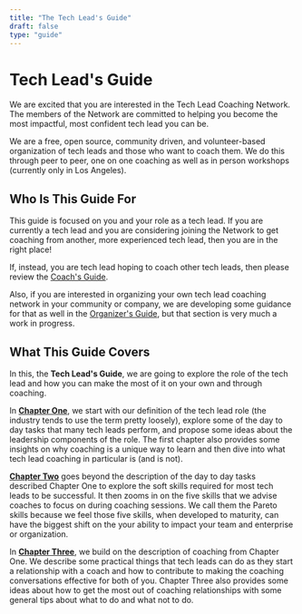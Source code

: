 ```yaml
---
title: "The Tech Lead's Guide"
draft: false
type: "guide"
---
```


# Tech Lead's Guide

We are excited that you are interested in the Tech Lead Coaching Network. The members of the Network are committed to helping you become the most impactful, most confident tech lead you can be. 

We are a free, open source, community driven, and volunteer-based organization of tech leads and those who want to coach them. We do this through peer to peer, one on one coaching as well as in person workshops (currently only in Los Angeles).

## Who Is This Guide For

This guide is focused on you and your role as a tech lead. If you are currently a tech lead and you are considering joining the Network to get coaching from another, more experienced tech lead, then you are in the right place! 

If, instead, you are tech lead hoping to coach other tech leads, then please review the [Coach's Guide](/guides/coaches/readme). 

Also, if you are interested in organizing your own tech lead coaching network in your community or company, we are developing some guidance for that as well in the [Organizer's Guide](/guides/organizers/readme/), but that section is very much a work in progress.

## What This Guide Covers

In this, the **Tech Lead's Guide**, we are going to explore the role of the tech lead and how you can make the most of it on your own and through coaching. 

In **[Chapter One](../intro/)**, we start with our definition of the tech lead role (the industry tends to use the term pretty loosely), explore some of the day to day tasks that many tech leads perform, and propose some ideas about the leadership components of the role. The first chapter also provides some insights on why coaching is a unique way to learn and then dive into what tech lead coaching in particular is (and is not). 

**[Chapter Two](../skills)** goes beyond the description of the day to day tasks described Chapter One to explore the soft skills required for most tech leads to be successful. It then zooms in on the five skills that we advise coaches to focus on during coaching sessions. We call them the Pareto skills because we feel those five skills, when developed to maturity, can have the biggest shift on the your ability to impact your team and enterprise or organization.

In **[Chapter Three](../being-coached/)**, we build on the description of coaching from Chapter One. We describe some practical things that tech leads can do as they start a relationship with a coach and how to contribute to making the coaching conversations effective for both of you. Chapter Three also provides some ideas about how to get the most out of coaching relationships with some general tips about what to do and what not to do. 


